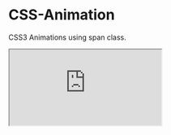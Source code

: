 # CSS-Animation
CSS3 Animations using span class.
<br/>
<iframe src="https://barawalojas.github.io/CSS-Animation/"/>
<h3>link to access website<a href="https://barawalojas.github.io/CSS-Animation/">here</a> 
